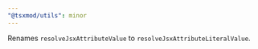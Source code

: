 ```yaml
---
"@tsxmod/utils": minor
---
```


Renames `resolveJsxAttributeValue` to `resolveJsxAttributeLiteralValue`.

